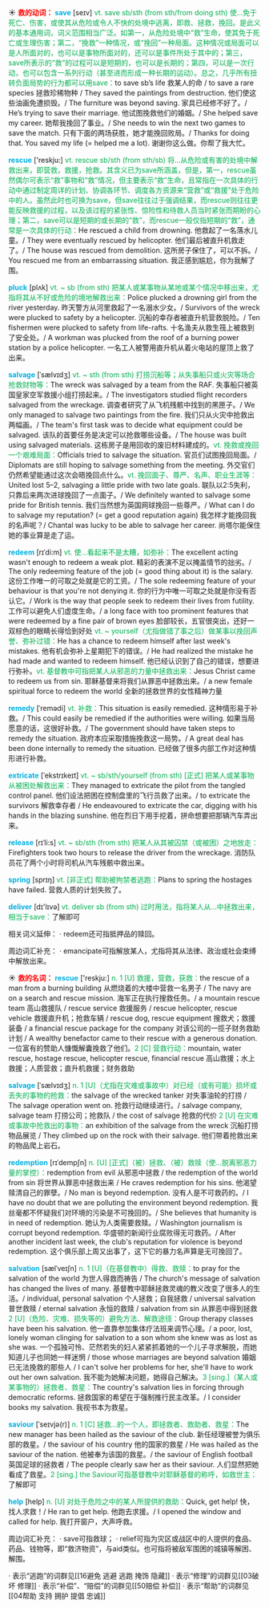 ☀ <font color="red">**救的动词：**</font>
<font color="sky blue">**save**</font> [seɪv] 
<font color="#00b050">vt. save sb/sth (from sth/from doing sth) 使…免于死亡、伤害，或使其从危险或令人不快的处境中逃离，即救、拯救，挽回。是此义的基本通用词，词义范围相当广泛。如第一，从危险处境中“救”生命，使其免于死亡或生理伤害；第二，“挽救”一种情况，或“挽回”一种局面。这种情况或局面可以是人所面对的，也可以是事物所面对的，还可以是事件所处于其中的；第三，save所表示的“救”的过程可以是短期的，也可以是长期的；第四，可以是一次行动，也可以包含一系列行动（甚至进而形成一种长期的运动）。总之，几乎所有扭转负面局势的行为都可以用save：</font>to save sb’s life 救某人的命 / to save a rare species 拯救珍稀物种 / They saved the paintings from destruction. 他们使这些油画免遭损毁。/ The furniture was beyond saving. 家具已经修不好了。/ He’s trying to save their marriage. 他试图挽救他们的婚姻。/ She helped save my career. 她帮我挽回了事业。/ She needs to win the next two games to save the match. 只有下面的两场获胜，她才能挽回败局。/ Thanks for doing that. You saved my life (= helped me a lot). 谢谢你这么做。你帮了我大忙。

<font color="sky blue">**rescue**</font> ['reskju:] 
<font color="#00b050">vt. rescue sb/sth (from sth/sb) 将…从危险或有害的处境中解救出来，即营救，救援，抢救。其含义已为save所涵盖，但是，第一，rescue虽然偶尔可表示“救”事物和“救”情况，但主要表示“救”生命，且常指在一次具体的行动中通过制定周详的计划、协调各环节、调度各方资源来“营救”或“救援”处于危险中的人。虽然此时也可换为save，但save往往过于强调结果，而rescue则往往更能反映救援的过程，以及该过程的紧张性、惊险性和待救人员当时紧张而期盼的心理；第二，save可以是短期的或长期的“救”，而rescue一般仅指短期的“救”，通常是一次具体的行动：</font>He rescued a child from drowning. 他救起了一名落水儿童。/ They were eventually rescued by helicopter. 他们最后被直升机救走了。/ The house was rescued from demolition. 这所房子保住了，可以不拆。/ You rescued me from an embarrassing situation. 我正感到尴尬，你为我解了围。
                      
<font color="sky blue">**pluck**</font> [plʌk]
<font color="#00b050">vt. ~ sb (from sth) 把某人或某事物从某地或某个情况中移出来，尤指将其从不好或危险的境地解救出来：</font>Police plucked a drowning girl from the river yesterday. 昨天警方从河里救起了一名溺水少女。/ Survivors of the wreck were plucked to safety by a helicopter. 沉船的幸存者被直升机营救脱险。/ Ten fishermen were plucked to safety from life-rafts. 十名渔夫从救生筏上被救到了安全处。/ A workman was plucked from the roof of a burning power station by a police helicopter. 一名工人被警用直升机从着火电站的屋顶上救了出来。

<font color="sky blue">**salvage**</font> [ˈsælvɪdʒ]
<font color="#00b050">vt. ~ sth (from sth) 打捞沉船等；从失事船只或火灾等场合抢救财物等：</font>The wreck was salvaged by a team from the RAF. 失事船只被英国皇家空军救援小组打捞起来。/ The investigators studied flight recorders salvaged from the wreckage. 调查者研究了从飞机残骸中找到的黑匣子。/ We only managed to salvage two paintings from the fire. 我们只从火灾中抢救出两幅画。/ The team's first task was to decide what equipment could be salvaged. 该队的首要任务是决定可以抢救哪些设备。/ The house was built using salvaged materials. 这栋房子是用回收的废旧材料建成的。<font color="#00b050">vt. 挽救或挽回一个艰难局面：</font>Officials tried to salvage the situation. 官员们试图挽回局面。/ Diplomats are still hoping to salvage something from the meeting. 外交官们仍然希望能通过这次会晤挽回点什么。<font color="#00b050">vt. 挽回面子、尊严、名声、职业生涯等：</font>United lost 5–2, salvaging a little pride with two late goals. 联队以2:5失利，只靠后来两次进球挽回了一点面子。/ We definitely wanted to salvage some pride for British tennis. 我们当然想为英国网球挽回一些尊严。/ What can I do to salvage my reputation? (= get a good reputation again) 我怎样才能挽回我的名声呢？/ Chantal was lucky to be able to salvage her career. 尚塔尔能保住她的事业算是走了运。
           
<font color="sky blue">**redeem**</font> [rɪˈdi:m]
<font color="#00b050">vt. 使…看起来不是太糟，如弥补：</font>The excellent acting wasn't enough to redeem a weak plot. 精彩的表演不足以掩盖情节的拙劣。/ The only redeeming feature of the job (= good thing about it) is the salary. 这份工作唯一的可取之处就是它的工资。/ The sole redeeming feature of your behaviour is that you're not denying it. 你的行为中唯一可取之处就是你没有否认它。/ Work is the way that people seek to redeem their lives from futility. 工作可以避免人们虚度生命。/ a long face with too prominent features that were redeemed by a fine pair of brown eyes 脸部较长，五官很突出，还好一双棕色的眼睛长得恰到好处 <font color="#00b050">vt. ~ yourself（尤指做错了事之后）做某事以挽回声誉、弥补过错：</font>He has a chance to redeem himself after last week's mistakes. 他有机会弥补上星期犯下的错误。/ He had realized the mistake he had made and wanted to redeem himself. 他已经认识到了自己的错误，想要进行弥补。<font color="#00b050">vt. 基督教中可指把某人从邪恶的力量中拯救出来：</font>Jesus Christ came to redeem us from sin. 耶稣基督来将我们从罪恶中拯救出来。/ a new female spiritual force to redeem the world 全新的拯救世界的女性精神力量
                      
<font color="sky blue">**remedy**</font> [ˈremədi]
<font color="#00b050">vt. 补救：</font>This situation is easily remedied. 这种情形易于补救。/ This could easily be remedied if the authorities were willing. 如果当局愿意的话，这很好补救。/ The government should have taken steps to remedy the situation. 政府本应采取措施挽救这一局势。/ A great deal has been done internally to remedy the situation. 已经做了很多内部工作对这种情形进行补救。

<font color="sky blue">**extricate**</font> [ˈekstrɪkeɪt]
<font color="#00b050">vt. ~ sb/sth/yourself (from sth) [正式] 把某人或某事物从被困处解救出来：</font>They managed to extricate the pilot from the tangled control panel. 他们设法把困在控制盘里的飞行员救了出来。/ to extricate the survivors 解救幸存者 / He endeavoured to extricate the car, digging with his hands in the blazing sunshine. 他在烈日下用手挖着，拼命想要把那辆汽车弄出来。
           
<font color="sky blue">**release** </font>[rɪˈli:s]
<font color="#00b050">vt. ~ sb/sth (from sth) 把某人从其被囚禁（或被困）之地放走：</font>Firefighters took two hours to release the driver from the wreckage. 消防队员花了两个小时将司机从汽车残骸中救出来。

<font color="sky blue">**spring**</font> [sprɪŋ] 
<font color="#00b050">vt. [非正式] 帮助被拘禁者逃跑：</font>Plans to spring the hostages have failed. 营救人质的计划失败了。

<font color="sky blue">**deliver**</font> [dɪ'lɪvə] 
<font color="#00b050">vt. deliver sb (from sth) 过时用法，指将某人从…中拯救出来，相当于save：</font>了解即可

相关词义延伸：
· redeem还可指抵押品的赎回。

周边词汇补充：
· emancipate可指解放某人，尤指将其从法律、政治或社会束缚中解放出来。

☀ <font color="red">**救的名词：**</font>
<font color="sky blue">**rescue**</font> ['reskju:] 
<font color="#00b050">n. 1 [U] 救援，营救，获救：</font>the rescue of a man from a burning building 从燃烧着的大楼中营救一名男子 / The navy are on a search and rescue mission. 海军正在执行搜救任务。/ a mountain rescue team 高山救援队 / rescue service 救援服务 / rescue helicopter, rescue vehicle 救援直升机；抢救车辆 / rescue dog, rescue equipment 搜救犬；救援装备 / a financial rescue package for the company 对该公司的一揽子财务救助计划 / A wealthy benefactor came to their rescue with a generous donation. 一位富有的赞助人慷慨解囊挽救了他们。<font color="#00b050">2 [C] 营救行动：</font>mountain, water rescue, hostage rescue, helicopter rescue, financial rescue 高山救援；水上救援；人质营救；直升机救援；财务救助
           
<font color="sky blue">**salvage**</font> [ˈsælvɪdʒ]
<font color="#00b050">n. 1 [U]（尤指在灾难或事故中）对已经（或有可能）损坏或丢失的事物的抢救：</font>the salvage of the wrecked tanker 对失事油轮的打捞 / The salvage operation went on. 抢救行动继续进行。/ salvage company, salvage team 打捞公司；抢救队 / the cost of salvage 抢救的代价 <font color="#00b050">2 [U] 在灾难或事故中抢救出的事物：</font>an exhibition of the salvage from the wreck 沉船打捞物品展览 / They climbed up on the rock with their salvage. 他们带着抢救出来的物品爬上岩石。
           
<font color="sky blue">**redemption**</font> [rɪˈdempʃn]
<font color="#00b050">n. [U] [正式]（被）拯救、（被）救赎（使…脱离邪恶力量的掌控）：</font>redemption from evil 从邪恶中拯救 / the redemption of the world from sin 将世界从罪恶中拯救出来 / He craves redemption for his sins. 他渴望赎清自己的罪孽。/ No man is beyond redemption. 没有人是不可救药的。/ I have no doubt that we are polluting the environment beyond redemption. 我丝毫都不怀疑我们对环境的污染是不可挽回的。/ She believes that humanity is in need of redemption. 她认为人类需要救赎。/ Washington journalism is corrupt beyond redemption. 华盛顿的新闻行业腐败得无可救药。/ After another incident last week, the club's reputation for violence is beyond redemption. 这个俱乐部上周又出事了，这下它的暴力名声算是无可挽回了。
           
<font color="sky blue">**salvation**</font> [sælˈveɪʃn]
<font color="#00b050">n. 1 [U]（在基督教中）得救、救赎：</font>to pray for the salvation of the world 为世人得救而祷告 / The church's message of salvation has changed the lives of many. 基督教中耶稣拯救灵魂的教义改变了很多人的生活。/ individual, personal salvation 个人拯救；自我拯救 / universal salvation 普世救赎 / eternal salvation 永恒的救赎 / salvation from sin 从罪恶中得到拯救 <font color="#00b050">2 [U]（危险、灾难、损失等的）避免方法、解救途径：</font>Group therapy classes have been his salvation. 他一直靠参加集体疗法班来调节心理。/ a poor, lost, lonely woman clinging for salvation to a son whom she knew was as lost as she was. 一个孤独可怜、茫然若失的妇人紧紧抓着她的一个儿子寻求解脱，而她知道儿子也同她一样迷惘 / those whose marriages are beyond salvation 婚姻已无法挽救的那些人 / I can't solve her problems for her, she'll have to work out her own salvation. 我不能为她解决问题，她得自己解决。<font color="#00b050">3 [sing.]（某人或某事物的）拯救者、救星：</font>The country's salvation lies in forcing through democratic reforms. 拯救国家的希望在于强制推行民主改革。/ I consider books my salvation. 我视书本为救星。
           
<font color="sky blue">**saviour**</font> [ˈseɪvjə(r)]
<font color="#00b050">n. 1 [C] 拯救…的一个人，即拯救者、救助者、救星：</font>The new manager has been hailed as the saviour of the club. 新任经理被誉为俱乐部的救星。/ the saviour of his country 他的国家的救星 / He was hailed as the saviour of the nation. 他被奉为该国的救星。/ the saviour of English football 英国足球的拯救者 / The people clearly saw her as their saviour. 人们显然把她看成了救星。<font color="#00b050">2 [sing.] the Saviour可指基督教中对耶稣基督的称呼，如救世主：</font>了解即可

<font color="sky blue">**help**</font> [help] 
<font color="#00b050">n. [U] 对处于危险之中的某人所提供的救助：</font>Quick, get help! 快，找人求救！/ He ran to get help. 他跑去求援。/ I opened the window and called for help. 我打开窗户，大声呼救。

周边词汇补充：
· save可指救球；
· relief可指为灾区或战区中的人提供的食品、药品、钱物等，即“救济物资”，与aid类似。也可指将被敌军围困的城镇等解困、解围。

· 表示“逃跑”的词群见[[16避免 逃避 逃跑 掩饰 隐藏]]
· 表示“修理”的词群见[[03破坏 修理]]
· 表示“补偿”、“赔偿”的词群见[[50赔偿 补偿]]
· 表示“帮助”的词群见[[04帮助 支持 拥护 提倡 忠诚]]
